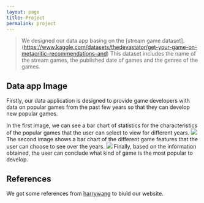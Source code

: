 ```yaml
---
layout: page
title: Project
permalink: project
---
```


> We designed our data app basing on the [stream game dataset].(https://www.kaggle.com/datasets/thedevastator/get-your-game-on-metacritic-recommendations-and) This dataset includes the name of the stream games, the published date of games and the genres of the games.

## Data app Image

Firstly, our data application is designed to provide game developers with data on popular games from the past few years so that they can develop new popular games.

In the first image, we can see a bar chart of statistics for the characteristics of the popular games that the user can select to view for different years.
<img class="mx-auto w-1/2" src="{{site.baseurl}}/assets/img/project2.png">
The second image shows a bar chart of the different game features that the user can choose to see over the years.
<img class="mx-auto w-1/2" src="{{site.baseurl}}/assets/img/project1.png">
Finally, based on the information obtained, the user can conclude what kind of game is the most popular to develop.

## References

We got some references from [harrywang](http://harrywang.me/) to biuld our website.
